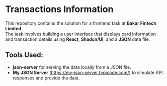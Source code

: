 # Transactions Information

This repository contains the solution for a frontend task at **Bakar Fintech Limited**.
<br>The task involves building a user interface that displays card information and transaction details using **React**, **Shadcn/UI**, and a **JSON** data file.

## Tools Used:
- **json-server** for serving the data locally from a JSON file.
- **My JSON Server** (https://my-json-server.typicode.com/) to simulate API responses and provide the data.

